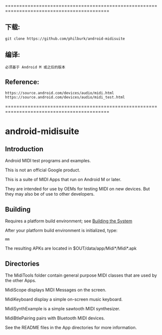 ===========================================================================================
## 下载: 
	git clone https://github.com/philburk/android-midisuite

## 编译:
	必须基于 Android M 或之后的版本

## Reference:
	https://source.android.com/devices/audio/midi.html
	https://source.android.com/devices/audio/midi_test.html

===========================================================================================
# android-midisuite

## Introduction

Android MIDI test programs and examples.

This is not an official Google product.

This is a suite of MIDI Apps that run on Android M or later.

They are intended for use by OEMs for testing MIDI
on new devices. But they may also be of use to
other developers.

## Building

Requires a platform build environment; see
[Building the System](https://source.android.com/source/building.html)

After your platform build environment is initialized, type:

```
mm
```

The resulting APKs are located in $OUT/data/app/Midi\*/Midi\*.apk

## Directories

The MidiTools folder contain general purpose MIDI classes
that are used by the other Apps.

MidiScope displays MIDI Messages on the screen.

MidiKeyboard display a simple on-screen music keyboard.

MidiSynthExample is a simple sawtooth MIDI synthesizer.

MidiBtlePairing pairs with Bluetooth MIDI devices.

See the README files in the App directories for more information.

